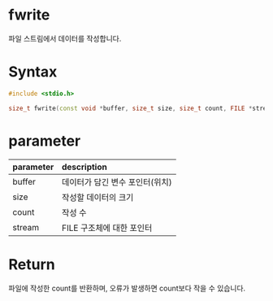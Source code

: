 # fwrite

파일 스트림에서 데이터를 작성합니다.

# **Syntax**

```c++
#include <stdio.h>

size_t fwrite(const void *buffer, size_t size, size_t count, FILE *stream);
```

# **parameter**

| parameter | description |
| :---      | :--- |
| buffer    | 데이터가 담긴 변수 포인터(위치) |
| size      | 작성할 데이터의 크기 |
| count     | 작성 수 |
| stream    | FILE 구조체에 대한 포인터 |

# **Return**

파일에 작성한 count를 반환하며, 오류가 발생하면 count보다 작을 수 있습니다.